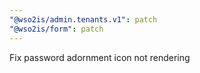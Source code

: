 ```yaml
---
"@wso2is/admin.tenants.v1": patch
"@wso2is/form": patch
---
```


Fix password adornment icon not rendering
